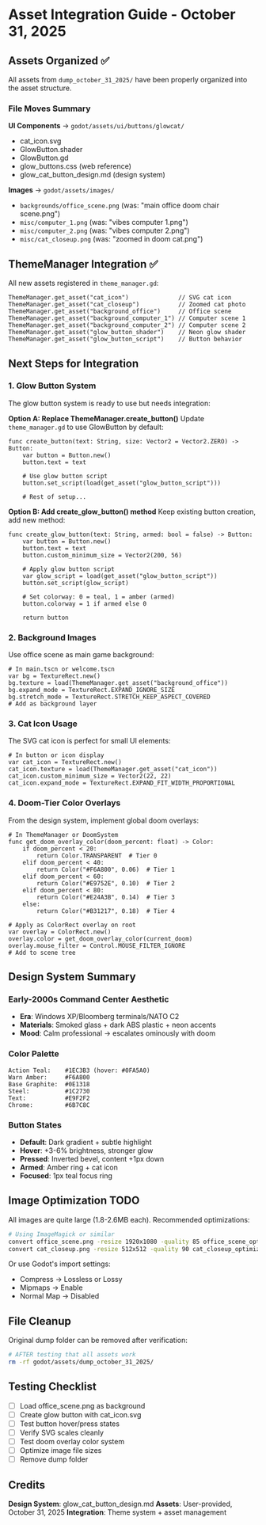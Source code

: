 # Asset Integration Guide - October 31, 2025

## Assets Organized ✅

All assets from `dump_october_31_2025/` have been properly organized into the asset structure.

### File Moves Summary

**UI Components** → `godot/assets/ui/buttons/glowcat/`
- cat_icon.svg
- GlowButton.shader
- GlowButton.gd
- glow_buttons.css (web reference)
- glow_cat_button_design.md (design system)

**Images** → `godot/assets/images/`
- `backgrounds/office_scene.png` (was: "main office doom chair scene.png")
- `misc/computer_1.png` (was: "vibes computer 1.png")
- `misc/computer_2.png` (was: "vibes computer 2.png")
- `misc/cat_closeup.png` (was: "zoomed in doom cat.png")

## ThemeManager Integration ✅

All new assets registered in `theme_manager.gd`:

```gdscript
ThemeManager.get_asset("cat_icon")              // SVG cat icon
ThemeManager.get_asset("cat_closeup")           // Zoomed cat photo
ThemeManager.get_asset("background_office")     // Office scene
ThemeManager.get_asset("background_computer_1") // Computer scene 1
ThemeManager.get_asset("background_computer_2") // Computer scene 2
ThemeManager.get_asset("glow_button_shader")    // Neon glow shader
ThemeManager.get_asset("glow_button_script")    // Button behavior
```

## Next Steps for Integration

### 1. Glow Button System

The glow button system is ready to use but needs integration:

**Option A: Replace ThemeManager.create_button()**
Update `theme_manager.gd` to use GlowButton by default:

```gdscript
func create_button(text: String, size: Vector2 = Vector2.ZERO) -> Button:
	var button = Button.new()
	button.text = text

	# Use glow button script
	button.set_script(load(get_asset("glow_button_script")))

	# Rest of setup...
```

**Option B: Add create_glow_button() method**
Keep existing button creation, add new method:

```gdscript
func create_glow_button(text: String, armed: bool = false) -> Button:
	var button = Button.new()
	button.text = text
	button.custom_minimum_size = Vector2(200, 56)

	# Apply glow button script
	var glow_script = load(get_asset("glow_button_script"))
	button.set_script(glow_script)

	# Set colorway: 0 = teal, 1 = amber (armed)
	button.colorway = 1 if armed else 0

	return button
```

### 2. Background Images

Use office scene as main game background:

```gdscript
# In main.tscn or welcome.tscn
var bg = TextureRect.new()
bg.texture = load(ThemeManager.get_asset("background_office"))
bg.expand_mode = TextureRect.EXPAND_IGNORE_SIZE
bg.stretch_mode = TextureRect.STRETCH_KEEP_ASPECT_COVERED
# Add as background layer
```

### 3. Cat Icon Usage

The SVG cat icon is perfect for small UI elements:

```gdscript
# In button or icon display
var cat_icon = TextureRect.new()
cat_icon.texture = load(ThemeManager.get_asset("cat_icon"))
cat_icon.custom_minimum_size = Vector2(22, 22)
cat_icon.expand_mode = TextureRect.EXPAND_FIT_WIDTH_PROPORTIONAL
```

### 4. Doom-Tier Color Overlays

From the design system, implement global doom overlays:

```gdscript
# In ThemeManager or DoomSystem
func get_doom_overlay_color(doom_percent: float) -> Color:
	if doom_percent < 20:
		return Color.TRANSPARENT  # Tier 0
	elif doom_percent < 40:
		return Color("#F6A800", 0.06)  # Tier 1
	elif doom_percent < 60:
		return Color("#E9752E", 0.10)  # Tier 2
	elif doom_percent < 80:
		return Color("#E24A3B", 0.14)  # Tier 3
	else:
		return Color("#B31217", 0.18)  # Tier 4

# Apply as ColorRect overlay on root
var overlay = ColorRect.new()
overlay.color = get_doom_overlay_color(current_doom)
overlay.mouse_filter = Control.MOUSE_FILTER_IGNORE
# Add to scene tree
```

## Design System Summary

### Early-2000s Command Center Aesthetic
- **Era**: Windows XP/Bloomberg terminals/NATO C2
- **Materials**: Smoked glass + dark ABS plastic + neon accents
- **Mood**: Calm professional → escalates ominously with doom

### Color Palette
```
Action Teal:    #1EC3B3 (hover: #0FA5A0)
Warn Amber:     #F6A800
Base Graphite:  #0E1318
Steel:          #1C2730
Text:           #E9F2F2
Chrome:         #6B7C8C
```

### Button States
- **Default**: Dark gradient + subtle highlight
- **Hover**: +3-6% brightness, stronger glow
- **Pressed**: Inverted bevel, content +1px down
- **Armed**: Amber ring + cat icon
- **Focused**: 1px teal focus ring

## Image Optimization TODO

All images are quite large (1.8-2.6MB each). Recommended optimizations:

```bash
# Using ImageMagick or similar
convert office_scene.png -resize 1920x1080 -quality 85 office_scene_optimized.png
convert cat_closeup.png -resize 512x512 -quality 90 cat_closeup_optimized.png
```

Or use Godot's import settings:
- Compress → Lossless or Lossy
- Mipmaps → Enable
- Normal Map → Disabled

## File Cleanup

Original dump folder can be removed after verification:

```bash
# AFTER testing that all assets work
rm -rf godot/assets/dump_october_31_2025/
```

## Testing Checklist

- [ ] Load office_scene.png as background
- [ ] Create glow button with cat_icon.svg
- [ ] Test button hover/press states
- [ ] Verify SVG scales cleanly
- [ ] Test doom overlay color system
- [ ] Optimize image file sizes
- [ ] Remove dump folder

## Credits

**Design System**: glow_cat_button_design.md
**Assets**: User-provided, October 31, 2025
**Integration**: Theme system + asset management
